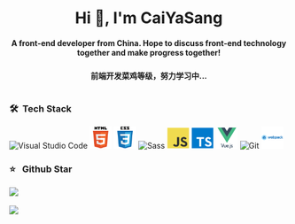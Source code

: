 <h1 align="center">Hi 👋, I'm CaiYaSang</h1>
<h4 align="center" >A front-end developer from China. Hope to discuss front-end technology together and make progress together!<h3>
<h4 align="center">前端开发菜鸡等级，努力学习中...</h4>
<h1></h1>

### 🛠 &nbsp;Tech Stack

<p align="left"  > 
  
<img  alt="Visual Studio Code" width="35" height="40" src="https://cdn.jsdelivr.net/gh/devicons/devicon/icons/vscode/vscode-original.svg"  />

<img src="https://raw.githubusercontent.com/devicons/devicon/master/icons/html5/html5-original-wordmark.svg" alt="html5" width="40" height="40"/>

<img alt="Css" height="40"  width="40" src="https://raw.githubusercontent.com/devicons/devicon/master/icons/css3/css3-original-wordmark.svg">

<img  alt="Sass" height="40"  width="40" src="https://cdn.jsdelivr.net/gh/devicons/devicon/icons/sass/sass-original.svg">

<img src="https://raw.githubusercontent.com/devicons/devicon/master/icons/javascript/javascript-original.svg" alt="javaScript" width="40" height="38"/>

<img src="https://raw.githubusercontent.com/devicons/devicon/master/icons/typescript/typescript-original.svg" alt="typeScript" width="40" height="38" />

<img src="https://raw.githubusercontent.com/devicons/devicon/master/icons/vuejs/vuejs-original-wordmark.svg" alt="VueJs" width="40" height="38"/>

<img  alt="Git" height="40" width="38" src="https://cdn.jsdelivr.net/gh/devicons/devicon/icons/git/git-original.svg"  />

<img src="https://raw.githubusercontent.com/devicons/devicon/d00d0969292a6569d45b06d3f350f463a0107b0d/icons/webpack/webpack-original-wordmark.svg" alt="webpack" width="40" height="40"/>

</p>

### ⭐️ &nbsp; Github Star

![](https://github-readme-stats.vercel.app/api?username=CaiYaSang&show_icons=true&&bg_color=DEG,0093E9,80D0C7&hide_border=true&icon_color=FFFFFF&text_color=000000&title_color=FFFFFF&card_width=450&border_radius=17)

![](https://github-readme-stats.vercel.app/api/top-langs/?username=CaiYaSang&layout=compact&card_width=400&text_bold=false&border_radius=20&title_color=000)
